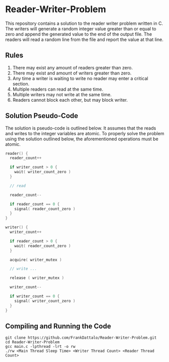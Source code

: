 # Reader-Writer-Problem
This repository contains a solution to the reader writer problem written in C.
The writers will generate a random integer value greater than or equal to zero
and append the generated value to the end of the output file.  The readers will
read a random line from the file and report the value at that line.

## Rules
1. There may exist any amount of readers greater than zero.
2. There may exist and amount of writers greater than zero.
3. Any time a writer is waiting to write no reader may enter a critical section.
4. Multiple readers can read at the same time.
5. Multiple writers may not write at the same time.
6. Readers cannot block each other, but may block writer.

## Solution Pseudo-Code
The solution is pseudo-code is outlined below.  It assumes that the reads and
writes to the integer variables are atomic.  To properly solve the problem using
the solution outlined below, the aforementioned operations must be atomic.

```c
reader() {
  reader_count++

  if writer_count > 0 {
    wait( writer_count_zero )
  }

  // read

  reader_count--

  if reader_count == 0 {
    signal( reader_count_zero )
  }
}

writer() {
  writer_count++

  if reader_count > 0 {
    wait( reader_count_zero )
  }

  acquire( writer_mutex )

  // write ...

  release ( writer_mutex )

  writer_count--

  if writer_count == 0 {
    signal( writer_count_zero )
  }
}
```

## Compiling and Running the Code

```
git clone https://github.com/FrankDattalo/Reader-Writer-Problem.git
cd Reader-Writer-Problem
gcc main.c -lpthread -lrt -o rw
./rw <Main Thread Sleep Time> <Writer Thread Count> <Reader Thread Count>
```
